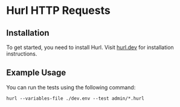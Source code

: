 # Hurl HTTP Requests

## Installation

To get started, you need to install Hurl. Visit [hurl.dev](https://hurl.dev) for installation instructions.

## Example Usage

You can run the tests using the following command:

```shell
hurl --variables-file ./dev.env --test admin/*.hurl
```
